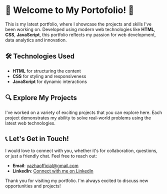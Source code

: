# 🚀 Welcome to My Portofolio! 🚀

This is my latest portfolio, where I showcase the projects and skills I've been working on. Developed using modern web technologies like **HTML**, **CSS**, **JavaScript**, this portfolio reflects my passion for web development, data analytics and innovation.

## 🛠️ Technologies Used
- **HTML** for structuring the content
- **CSS** for styling and responsiveness
- **JavaScript** for dynamic interactions

## 🔍 Explore My Projects
I've worked on a variety of exciting projects that you can explore here. Each project demonstrates my ability to solve real-world problems using the latest web technologies.

## 📞 Let's Get in Touch!
I would love to connect with you, whether it's for collaboration, questions, or just a friendly chat. Feel free to reach out:

- **Email**: [yazhaofficial@gmail.com](mailto:yazhaofficial@gmail.com)
- **LinkedIn**: [Connect with me on LinkedIn](https://www.linkedin.com/in/yazidhakim/)

Thank you for visiting my portfolio. I'm always excited to discuss new opportunities and projects!

